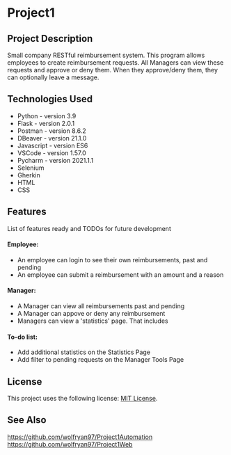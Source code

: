 # Project1

## Project Description

Small company RESTful reimbursement system. This program allows employees to create reimbursement requests. 
All Managers can view these requests and approve or deny them. 
When they approve/deny them, they can optionally leave a message.

## Technologies Used

* Python - version 3.9
* Flask - version 2.0.1
* Postman - version 8.6.2
* DBeaver - version 21.1.0
* Javascript - version ES6
* VSCode - version 1.57.0
* Pycharm - version 2021.1.1
* Selenium
* Gherkin
* HTML
* CSS

## Features

List of features ready and TODOs for future development
#### Employee:

 - An employee can login to see their own reimbursements, past and pending
 - An employee can submit a reimbursement with an amount and a reason
#### Manager:

 - A Manager can view all reimbursements past and pending
 - A Manager can appove or deny any reimbursement
 - Managers can view a 'statistics' page. That includes

#### To-do list:

* Add additional statistics on the Statistics Page
* Add filter to pending requests on the Manager Tools Page

## License

This project uses the following license: [MIT License](https://github.com/wolfryan97/Project1Backend/blob/main/LICENSE).

## See Also

https://github.com/wolfryan97/Project1Automation
https://github.com/wolfryan97/Project1Web
